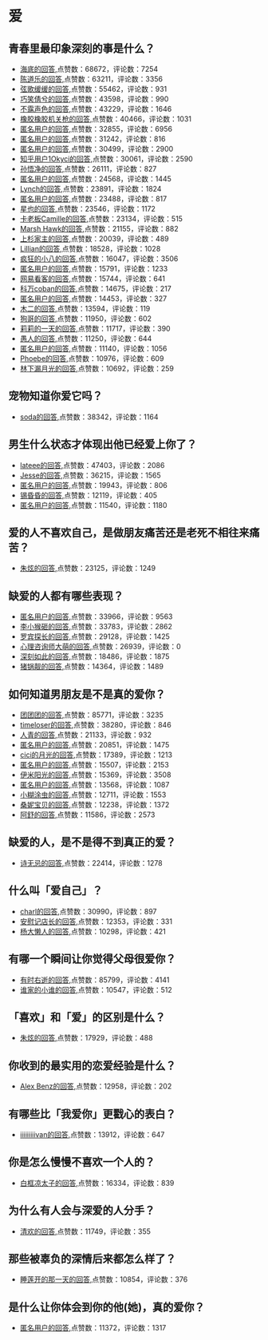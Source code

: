 #  爱 
## 青春里最印象深刻的事是什么？
- [海底的回答](https://www.zhihu.com/question/267656742/answer/407676931),点赞数：68672，评论数：7254
- [陈道乐的回答](https://www.zhihu.com/question/267656742/answer/372834856),点赞数：63211，评论数：3356
- [弦歌缓缓的回答](https://www.zhihu.com/question/267656742/answer/373723931),点赞数：55462，评论数：931
- [巧笑倩兮的回答](https://www.zhihu.com/question/267656742/answer/406798374),点赞数：43598，评论数：990
- [不露声色的回答](https://www.zhihu.com/question/267656742/answer/522760230),点赞数：43229，评论数：1646
- [橡胶橡胶机关枪的回答](https://www.zhihu.com/question/267656742/answer/489134211),点赞数：40466，评论数：1031
- [匿名用户的回答](https://www.zhihu.com/question/267656742/answer/550640870),点赞数：32855，评论数：6956
- [匿名用户的回答](https://www.zhihu.com/question/267656742/answer/372744099),点赞数：31242，评论数：816
- [匿名用户的回答](https://www.zhihu.com/question/267656742/answer/538572202),点赞数：30499，评论数：2900
- [知乎用户1Okyci的回答](https://www.zhihu.com/question/267656742/answer/506216150),点赞数：30061，评论数：2590
- [孙悟净的回答](https://www.zhihu.com/question/267656742/answer/374477148),点赞数：26111，评论数：827
- [匿名用户的回答](https://www.zhihu.com/question/267656742/answer/374709737),点赞数：24568，评论数：1445
- [Lynch的回答](https://www.zhihu.com/question/267656742/answer/375038686),点赞数：23891，评论数：1824
- [匿名用户的回答](https://www.zhihu.com/question/267656742/answer/419989369),点赞数：23488，评论数：817
- [星也的回答](https://www.zhihu.com/question/267656742/answer/514172398),点赞数：23546，评论数：1172
- [卡老板Camille的回答](https://www.zhihu.com/question/267656742/answer/374774438),点赞数：23134，评论数：515
- [Marsh Hawk的回答](https://www.zhihu.com/question/267656742/answer/374795237),点赞数：21155，评论数：882
- [上杉家主的回答](https://www.zhihu.com/question/267656742/answer/401924296),点赞数：20039，评论数：489
- [Lillian的回答](https://www.zhihu.com/question/267656742/answer/414203691),点赞数：18528，评论数：1028
- [疯狂的小八的回答](https://www.zhihu.com/question/267656742/answer/374490676),点赞数：16047，评论数：3506
- [匿名用户的回答](https://www.zhihu.com/question/267656742/answer/515695081),点赞数：15791，评论数：1233
- [网易看客的回答](https://www.zhihu.com/question/267656742/answer/423705042),点赞数：15744，评论数：641
- [科万coban的回答](https://www.zhihu.com/question/267656742/answer/398762220),点赞数：14675，评论数：217
- [匿名用户的回答](https://www.zhihu.com/question/267656742/answer/372852176),点赞数：14453，评论数：327
- [木二的回答](https://www.zhihu.com/question/267656742/answer/374795210),点赞数：13594，评论数：119
- [狗哥的回答](https://www.zhihu.com/question/267656742/answer/397927722),点赞数：11950，评论数：602
- [莉莉的一天的回答](https://www.zhihu.com/question/267656742/answer/513869377),点赞数：11717，评论数：390
- [愚人的回答](https://www.zhihu.com/question/267656742/answer/372845948),点赞数：11250，评论数：644
- [匿名用户的回答](https://www.zhihu.com/question/267656742/answer/372901437),点赞数：11140，评论数：1056
- [Phoebe的回答](https://www.zhihu.com/question/267656742/answer/546838172),点赞数：10976，评论数：609
- [林下漏月光的回答](https://www.zhihu.com/question/267656742/answer/466272472),点赞数：10692，评论数：259
## 宠物知道你爱它吗？
- [soda的回答](https://www.zhihu.com/question/39424138/answer/587646446),点赞数：38342，评论数：1164
## 男生什么状态才体现出他已经爱上你了？
- [lateee的回答](https://www.zhihu.com/question/29896587/answer/45981545),点赞数：47403，评论数：2086
- [Jesse的回答](https://www.zhihu.com/question/29896587/answer/46000441),点赞数：36215，评论数：1565
- [匿名用户的回答](https://www.zhihu.com/question/29896587/answer/46679712),点赞数：19943，评论数：806
- [锡昏昏的回答](https://www.zhihu.com/question/29896587/answer/46102059),点赞数：12119，评论数：405
- [匿名用户的回答](https://www.zhihu.com/question/29896587/answer/588546735),点赞数：11540，评论数：1180
## 爱的人不喜欢自己，是做朋友痛苦还是老死不相往来痛苦？
- [朱炫的回答](https://www.zhihu.com/question/22664844/answer/31340156),点赞数：23125，评论数：1249
## 缺爱的人都有哪些表现？
- [匿名用户的回答](https://www.zhihu.com/question/40315645/answer/846136151),点赞数：33966，评论数：9563
- [李小猴砸的回答](https://www.zhihu.com/question/40315645/answer/704307635),点赞数：33783，评论数：2862
- [罗宾探长的回答](https://www.zhihu.com/question/40315645/answer/716058267),点赞数：29128，评论数：1425
- [心理咨询师大萌的回答](https://www.zhihu.com/question/40315645/answer/699192043),点赞数：26939，评论数：0
- [深刻如此的回答](https://www.zhihu.com/question/40315645/answer/621418636),点赞数：18486，评论数：1875
- [猪锅靓的回答](https://www.zhihu.com/question/40315645/answer/677106677),点赞数：14364，评论数：1489
## 如何知道男朋友是不是真的爱你？
- [团团团的回答](https://www.zhihu.com/question/27369467/answer/830421948),点赞数：85771，评论数：3235
- [timeloser的回答](https://www.zhihu.com/question/27369467/answer/526171246),点赞数：38280，评论数：846
- [人青的回答](https://www.zhihu.com/question/27369467/answer/756700343),点赞数：21133，评论数：932
- [匿名用户的回答](https://www.zhihu.com/question/27369467/answer/878999990),点赞数：20851，评论数：1475
- [cici的月光的回答](https://www.zhihu.com/question/27369467/answer/536392508),点赞数：17389，评论数：1213
- [匿名用户的回答](https://www.zhihu.com/question/27369467/answer/1249997563),点赞数：15507，评论数：2153
- [伊米阳光的回答](https://www.zhihu.com/question/27369467/answer/565698852),点赞数：15369，评论数：3508
- [匿名用户的回答](https://www.zhihu.com/question/27369467/answer/899199038),点赞数：13568，评论数：1087
- [小糊涂虫的回答](https://www.zhihu.com/question/27369467/answer/542342926),点赞数：12711，评论数：1553
- [桑妮宝贝的回答](https://www.zhihu.com/question/27369467/answer/526354705),点赞数：12238，评论数：1372
- [阿舒的回答](https://www.zhihu.com/question/27369467/answer/785066800),点赞数：11586，评论数：2573
## 缺爱的人，是不是得不到真正的爱？
- [诗无忌的回答](https://www.zhihu.com/question/345084237/answer/942658026),点赞数：22414，评论数：1278
## 什么叫「爱自己」？
- [charl的回答](https://www.zhihu.com/question/27278398/answer/37857217),点赞数：30990，评论数：897
- [安慰记店长的回答](https://www.zhihu.com/question/27278398/answer/38026859),点赞数：12353，评论数：331
- [杨大懒人的回答](https://www.zhihu.com/question/27278398/answer/72752883),点赞数：10298，评论数：421
## 有哪一个瞬间让你觉得父母很爱你？
- [有时右逝的回答](https://www.zhihu.com/question/276248841/answer/701626120),点赞数：85799，评论数：4141
- [谁家的小谁的回答](https://www.zhihu.com/question/276248841/answer/408374248),点赞数：10547，评论数：512
## 「喜欢」和「爱」的区别是什么？
- [朱炫的回答](https://www.zhihu.com/question/21125334/answer/20761349),点赞数：17929，评论数：488
## 你收到的最实用的恋爱经验是什么？
- [Alex Benz的回答](https://www.zhihu.com/question/59835732/answer/1788972708),点赞数：12958，评论数：202
## 有哪些比「我爱你」更戳心的表白？
- [iiiiiiiiivan的回答](https://www.zhihu.com/question/29663324/answer/46140821),点赞数：13912，评论数：647
## 你是怎么慢慢不喜欢一个人的？
- [白框凉太子的回答](https://www.zhihu.com/question/266739211/answer/-1997298502),点赞数：16334，评论数：839
## 为什么有人会与深爱的人分手？
- [清欢的回答](https://www.zhihu.com/question/25051841/answer/50992025),点赞数：11749，评论数：355
## 那些被辜负的深情后来都怎么样了？
- [睡莲开的那一天的回答](https://www.zhihu.com/question/356617703/answer/-2126083405),点赞数：10854，评论数：376
## 是什么让你体会到你的他(她)，真的爱你？
- [匿名用户的回答](https://www.zhihu.com/question/272431099/answer/368831404),点赞数：11372，评论数：1317
